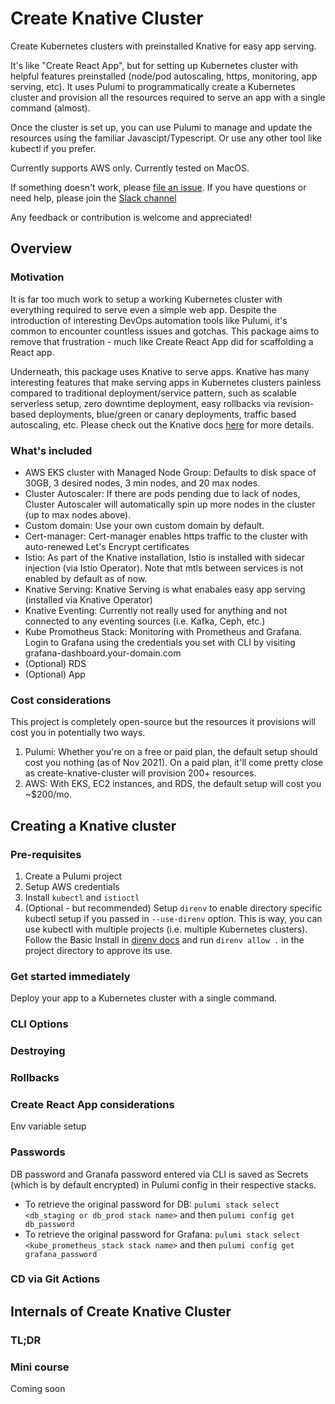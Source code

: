 # Create Knative Cluster
Create Kubernetes clusters with preinstalled Knative for easy app serving.

It's like "Create React App", but for setting up Kubernetes cluster with helpful features preinstalled (node/pod autoscaling, https, monitoring, app serving, etc). It uses Pulumi to programmatically create a Kubernetes cluster and provision all the resources required to serve an app with a single command (almost). 

Once the cluster is set up, you can use Pulumi to manage and update the resources using the familiar Javascipt/Typescript. Or use any other tool like kubectl if you prefer.

Currently supports AWS only.
Currently tested on MacOS.

If something doesn't work, please [file an issue](https://github.com/sidetrekAI/create-knative-cluster/issues/new).
If you have questions or need help, please join the [Slack channel](https://create-knative-cluster.slack.com)

Any feedback or contribution is welcome and appreciated!

## Overview

### Motivation
It is far too much work to setup a working Kubernetes cluster with everything required to serve even a simple web app. Despite the introduction of interesting DevOps automation tools like Pulumi, it's common to encounter countless issues and gotchas. This package aims to remove that frustration - much like Create React App did for scaffolding a React app.

Underneath, this package uses Knative to serve apps. Knative has many interesting features that make serving apps in Kubernetes clusters painless compared to traditional deployment/service pattern, such as scalable serverless setup, zero downtime deployment, easy rollbacks via revision-based deployments, blue/green or canary deployments, traffic based autoscaling, etc. Please check out the Knative docs [here](https://knative.dev/docs/) for more details.

### What's included
* AWS EKS cluster with Managed Node Group: Defaults to disk space of 30GB, 3 desired nodes, 3 min nodes, and 20 max nodes.
* Cluster Autoscaler: If there are pods pending due to lack of nodes, Cluster Autoscaler will automatically spin up more nodes in the cluster (up to max nodes above).
* Custom domain: Use your own custom domain by default.
* Cert-manager: Cert-manager enables https traffic to the cluster with auto-renewed Let's Encrypt certificates
* Istio: As part of the Knative installation, Istio is installed with sidecar injection (via Istio Operator). Note that mtls between services is not enabled by default as of now.
* Knative Serving: Knative Serving is what enabales easy app serving (installed via Knative Operator)
* Knative Eventing: Currently not really used for anything and not connected to any eventing sources (i.e. Kafka, Ceph, etc.)
* Kube Promotheus Stack: Monitoring with Prometheus and Grafana. Login to Grafana using the credentials you set with CLI by visiting grafana-dashboard.your-domain.com
* (Optional) RDS
* (Optional) App

### Cost considerations
This project is completely open-source but the resources it provisions will cost you in potentially two ways.
1. Pulumi: Whether you're on a free or paid plan, the default setup should cost you nothing (as of Nov 2021). On a paid plan, it'll come pretty close as create-knative-cluster will provision 200+ resources.
2. AWS: With EKS, EC2 instances, and RDS, the default setup will cost you ~$200/mo.

## Creating a Knative cluster

### Pre-requisites
1. Create a Pulumi project
2. Setup AWS credentials
3. Install `kubectl` and `istioctl`
4. (Optional - but recommended) Setup `direnv` to enable directory specific kubectl setup if you passed in `--use-direnv` option. This is way, you can use kubectl with multiple projects (i.e. multiple Kubernetes clusters). Follow the Basic Install in [direnv docs](https://direnv.net/) and run `direnv allow .` in the project directory to approve its use.

### Get started immediately
Deploy your app to a Kubernetes cluster with a single command. 

### CLI Options

### Destroying

### Rollbacks

### Create React App considerations
Env variable setup

### Passwords
DB password and Granafa password entered via CLI is saved as Secrets (which is by default encrypted) in Pulumi config in their respective stacks.
* To retrieve the original password for DB: `pulumi stack select <db_staging or db_prod stack name>` and then `pulumi config get db_password`
* To retrieve the original password for Grafana: `pulumi stack select <kube_prometheus_stack stack name>` and then `pulumi config get grafana_password`

### CD via Git Actions

## Internals of Create Knative Cluster

### TL;DR

### Mini course
Coming soon

